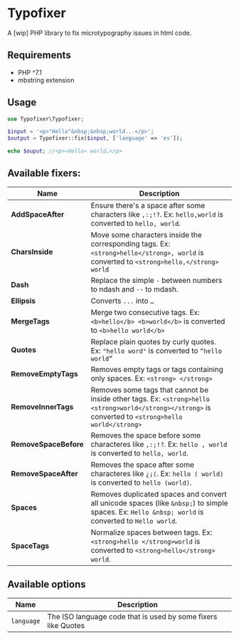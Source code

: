 # Typofixer

A [wip] PHP library to fix microtypography issues in html code.

## Requirements

* PHP ^7.1
* mbstring extension

## Usage

```php
use Typofixer\Typofixer;

$input = '<p>"Hello"&nbsp;&nbsp;world...</p>';
$output = Typofixer::fix($input, ['language' => 'es']);

echo $ouput; //<p>«Hello» world…</p>
```

## Available fixers:

Name | Description
-----|-------------
**AddSpaceAfter** | Ensure there's a space after some characters like `,:;!?`. Ex: `hello,world` is converted to `hello, world`.
**CharsInside** | Move some characters inside the corresponding tags. Ex: `<strong>hello</strong>, world` is converted to `<strong>hello,</strong> world`
**Dash** | Replace the simple `-` between numbers to ndash and `--` to mdash.
**Ellipsis** | Converts `...` into `…`
**MergeTags** | Merge two consecutive tags. Ex: `<b>hello</b> <b>world</b>` is converted to `<b>hello world</b>`
**Quotes** | Replace plain quotes by curly quotes. Ex: `"hello word"` is converted to `“hello world”`
**RemoveEmptyTags** | Removes empty tags or tags containing only spaces. Ex: `<strong> </strong>`
**RemoveInnerTags** | Removes some tags that cannot be inside other tags. Ex: `<strong>hello <strong>world</strong></strong>` is converted to `<strong>hello world</strong>`
**RemoveSpaceBefore** | Removes the space before some characteres like `,:;!?`. Ex: `hello , world` is converted to `hello, world`.
**RemoveSpaceAfter** | Removes the space after some characteres like `¿¡(`. Ex: `hello ( world)` is converted to `hello (world)`.
**Spaces** | Removes duplicated spaces and convert all unicode spaces (like `&nbsp;`) to simple spaces. Ex: `Hello &nbsp; world` is converted to `Hello world`.
**SpaceTags** | Normalize spaces between tags. Ex: `<strong>hello </strong>world` is converted to `<strong>hello</strong> world`.

## Available options

Name | Description
-----|-------------
`language` | The ISO language code that is used by some fixers like Quotes
